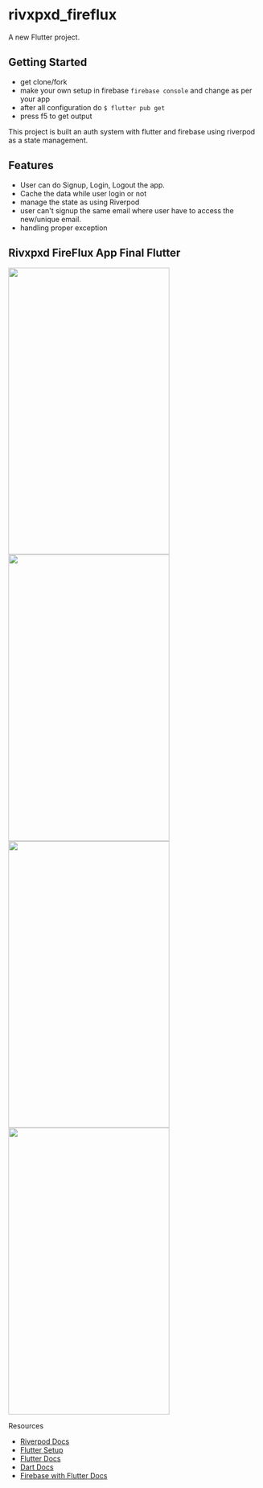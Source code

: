 # rivxpxd_fireflux

A new Flutter project.

## Getting Started
- get clone/fork
- make your own setup in firebase ```firebase console``` and change as per your app
- after all configuration do ```$ flutter pub get```
- press f5 to get output 

This project is built an auth system with flutter and firebase using riverpod as a state management. 

## Features
 - User can do Signup, Login, Logout the app.
 - Cache the data while user login or not 
 - manage the state as using Riverpod
 - user can't signup the same email where user have to access the new/unique email.
 - handling proper exception

## Rivxpxd FireFlux App Final Flutter

<p float="left">
<img src="https://user-images.githubusercontent.com/73419211/138494463-af31a136-eae0-4f5f-8567-182a08c6b15f.jpg" height="570" width="320">
<img src="https://user-images.githubusercontent.com/73419211/138494481-37bb9d53-d443-4c9f-862f-763a1a30ed01.jpg" height="570" width="320">
<img src="https://user-images.githubusercontent.com/73419211/138494473-b51ff258-f94c-4d9d-b8eb-1a71654e6501.jpg" height="570" width="320">
<img src="https://user-images.githubusercontent.com/73419211/138494475-0b2a9199-dcd3-4038-87df-2ae906218dc7.jpg" height="570" width="320">  
</p
  
## Resources
  - [Riverpod Docs](https://riverpod.dev/docs/getting_started)
  - [Flutter Setup](https://flutter.dev/docs/get-started/install)
  - [Flutter Docs](https://flutter.dev/docs)
  - [Dart Docs](https://dart.dev/guides)
  - [Firebase with Flutter Docs](https://firebase.flutter.dev/docs/overview)
